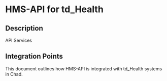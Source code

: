 # HMS-API for td_Health

## Description

API Services

## Integration Points

This document outlines how HMS-API is integrated with td_Health systems in Chad.
